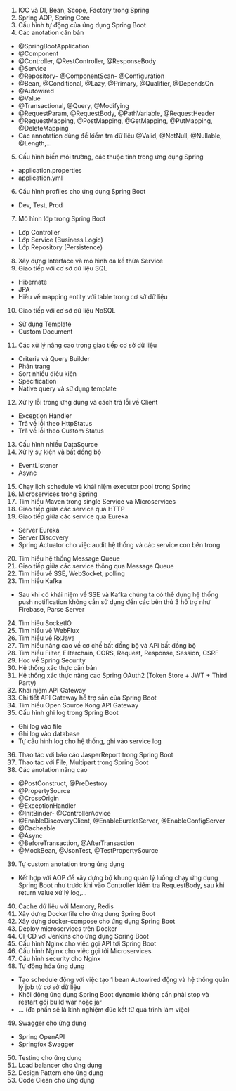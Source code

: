 1. IOC và DI, Bean, Scope, Factory trong Spring
2. Spring AOP, Spring Core
3. Cấu hình tự động của ứng dụng Spring Boot
4. Các anotation căn bản
- @SpringBootApplication
- @Component
- @Controller, @RestController, @ResponseBody
- @Service
- @Repository- @ComponentScan- @Configuration
- @Bean, @Conditional, @Lazy, @Primary, @Qualifier, @DependsOn
- @Autowired
- @Value
- @Transactional, @Query, @Modifying
- @RequestParam, @RequestBody, @PathVariable, @RequestHeader
- @RequestMapping, @PostMapping, @GetMapping, @PutMapping, @DeleteMapping
- Các annotation dùng để kiểm tra dữ liệu @Valid, @NotNull, @Nullable, @Length,...
5. Cấu hình biến môi trường, các thuộc tính trong ứng dụng Spring
- application.properties
- application.yml
6. Cấu hình profiles cho ứng dụng Spring Boot
- Dev, Test, Prod
7. Mô hình lớp trong Spring Boot
- Lớp Controller
- Lớp Service (Business Logic)
- Lớp Repository (Persistence)
8. Xây dựng Interface và mô hình đa kế thừa Service
9. Giao tiếp với cơ sở dữ liệu SQL
- Hibernate
- JPA
- Hiểu về mapping entity với table trong cơ sở dữ liệu
10. Giao tiếp với cơ sở dữ liệu NoSQL
- Sử dụng Template
- Custom Document
11. Các xử lý nâng cao trong giao tiếp cơ sở dữ liệu
- Criteria và Query Builder
- Phân trang
- Sort nhiều điều kiện
- Specification
- Native query và sử dụng template
12. Xử lý lỗi trong ứng dụng và cách trả lỗi về Client
- Exception Handler
- Trả về lỗi theo HttpStatus
- Trả về lỗi theo Custom Status
13. Cấu hình nhiều DataSource
14. Xử lý sự kiện và bất đồng bộ
- EventListener
- Async
15. Chạy lịch schedule và khái niệm executor pool trong Spring
16. Microservices trong Spring
17. Tìm hiểu Maven trong single Service và Microservices
18. Giao tiếp giữa các service qua HTTP
19. Giao tiếp giữa các service qua Eureka
- Server Eureka
- Server Discovery
- Spring Actuator cho việc audit hệ thống và các service con bên trong
20. Tìm hiểu hệ thống Message Queue
21. Giao tiếp giữa các service thông qua Message Queue
22. Tìm hiểu về SSE, WebSocket, polling
23. Tìm hiểu Kafka
- Sau khi có khái niệm về SSE và Kafka chúng ta có thể dựng hệ thống push notification không cần sử dụng đến các bên thứ 3 hỗ trợ như Firebase, Parse Server
24. Tìm hiểu SocketIO
25. Tìm hiểu về WebFlux
26. Tìm hiểu về RxJava
27. Tìm hiểu nâng cao về cơ chế bất đồng bộ và API bất đồng bộ
28. Tìm hiểu Filter, Filterchain, CORS, Request, Response, Session, CSRF
29. Học về Spring Security
30. Hệ thống xác thực căn bản
31. Hệ thống xác thực nâng cao Spring OAuth2 (Token Store + JWT + Third Party)
32. Khái niệm API Gateway
33. Chi tiết API Gateway hỗ trợ sẵn của Spring Boot
34. Tìm hiểu Open Source Kong API Gateway
35. Cấu hình ghi log trong Spring Boot
- Ghi log vào file
- Ghi log vào database
- Tự cấu hình log cho hệ thống, ghi vào service log
36. Thao tác với báo cáo JasperReport trong Spring Boot
37. Thao tác với File, Multipart trong Spring Boot
38. Các anotation nâng cao
- @PostConstruct, @PreDestroy
- @PropertySource
- @CrossOrigin
- @ExceptionHandler
- @InitBinder- @ControllerAdvice
- @EnableDiscoveryClient, @EnableEurekaServer, @EnableConfigServer
- @Cacheable
- @Async
- @BeforeTransaction, @AfterTransaction
- @MockBean, @JsonTest, @TestPropertySource
39. Tự custom anotation trong ứng dụng
- Kết hợp với AOP để xây dựng bộ khung quản lý luồng chạy ứng dụng Spring Boot như trước khi vào Controller kiểm tra RequestBody, sau khi return value xử lý log,...
40. Cache dữ liệu với Memory, Redis
41. Xây dựng Dockerfile cho ứng dụng Spring Boot
42. Xây dựng docker-compose cho ứng dụng Spring Boot
43. Deploy microservices trên Docker
44. CI-CD với Jenkins cho ứng dụng Spring Boot
45. Cấu hình Nginx cho việc gọi API tới Spring Boot
46. Cấu hình Nginx cho việc gọi tới Microservices
47. Cấu hình security cho Nginx
48. Tự động hóa ứng dụng
- Tạo schedule động với việc tạo 1 bean Autowired động và hệ thống quản lý job từ cơ sở dữ liệu
- Khởi động ứng dụng Spring Boot dynamic không cần phải stop và restart gói build war hoặc jar
- ... (đa phần sẽ là kinh nghiệm đúc kết từ quá trình làm việc)
49. Swagger cho ứng dụng
- Spring OpenAPI
- Springfox Swagger
50. Testing cho ứng dụng
51. Load balancer cho ứng dụng
52. Design Pattern cho ứng dụng
53. Code Clean cho ứng dụng